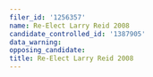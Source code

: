 ```yaml
---
filer_id: '1256357'
name: Re-Elect Larry Reid 2008
candidate_controlled_id: '1387905'
data_warning: 
opposing_candidate: 
title: Re-Elect Larry Reid 2008
---
```

